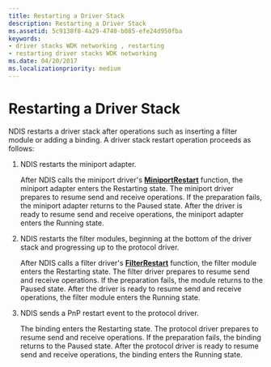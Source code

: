```yaml
---
title: Restarting a Driver Stack
description: Restarting a Driver Stack
ms.assetid: 5c9138f8-4a29-4740-b085-efe24d950fba
keywords:
- driver stacks WDK networking , restarting
- restarting driver stacks WDK networking
ms.date: 04/20/2017
ms.localizationpriority: medium
---
```


# Restarting a Driver Stack





NDIS restarts a driver stack after operations such as inserting a filter module or adding a binding. A driver stack restart operation proceeds as follows:

1.  NDIS restarts the miniport adapter.

    After NDIS calls the miniport driver's [**MiniportRestart**](https://msdn.microsoft.com/library/windows/hardware/ff559435) function, the miniport adapter enters the Restarting state. The miniport driver prepares to resume send and receive operations. If the preparation fails, the miniport adapter returns to the Paused state. After the driver is ready to resume send and receive operations, the miniport adapter enters the Running state.

2.  NDIS restarts the filter modules, beginning at the bottom of the driver stack and progressing up to the protocol driver.

    After NDIS calls a filter driver's [**FilterRestart**](https://msdn.microsoft.com/library/windows/hardware/ff549962) function, the filter module enters the Restarting state. The filter driver prepares to resume send and receive operations. If the preparation fails, the module returns to the Paused state. After the driver is ready to resume send and receive operations, the filter module enters the Running state.

3.  NDIS sends a PnP restart event to the protocol driver.

    The binding enters the Restarting state. The protocol driver prepares to resume send and receive operations. If the preparation fails, the binding returns to the Paused state. After the protocol driver is ready to resume send and receive operations, the binding enters the Running state.

 

 





